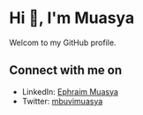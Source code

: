 # Hi 👋, I'm Muasya

Welcom to my GitHub profile.

## Connect with me on

- LinkedIn: [Ephraim Muasya](https://www.linkedin.com/in/ephraim-muasya/)
- Twitter: [mbuvimuasya](https://twitter.com/Muasya0254)
